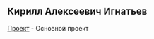 ## Кирилл Алексеевич Игнатьев

[Проект](https://github.com/KPSPDK/webkpspdk.github.io/Project/index.html) - Основной проект
